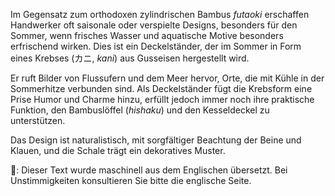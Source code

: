 <p>Im Gegensatz zum orthodoxen zylindrischen Bambus <em>futaoki</em> erschaffen Handwerker oft saisonale oder verspielte Designs, besonders für den Sommer, wenn frisches Wasser und aquatische Motive besonders erfrischend wirken. Dies ist ein Deckelständer, der im Sommer in Form eines Krebses (カニ, <em>kani</em>) aus Gusseisen hergestellt wird.</p>
<p>Er ruft Bilder von Flussufern und dem Meer hervor, Orte, die mit Kühle in der Sommerhitze verbunden sind. Als Deckelständer fügt die Krebsform eine Prise Humor und Charme hinzu, erfüllt jedoch immer noch ihre praktische Funktion, den Bambuslöffel (<em>hishaku</em>) und den Kesseldeckel zu unterstützen.</p>
<p>Das Design ist naturalistisch, mit sorgfältiger Beachtung der Beine und Klauen, und die Schale trägt ein dekoratives Muster.</p>
👾: Dieser Text wurde maschinell aus dem Englischen übersetzt. Bei Unstimmigkeiten konsultieren Sie bitte die englische Seite.
